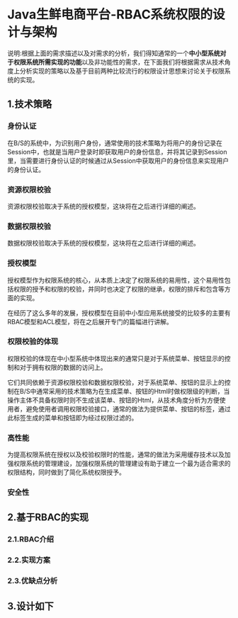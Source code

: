 # Java生鲜电商平台-RBAC系统权限的设计与架构
说明:根据上面的需求描述以及对需求的分析，我们得知通常的一个**中小型系统对于权限系统所需实现的功能**以及非功能性的需求，在下面我们将根据需求从技术角度上分析实现的策略以及基于目前两种比较流行的权限设计思想来讨论关于权限系统的实现。

## 1.技术策略

### 身份认证
在B/S的系统中，为识别用户身份，通常使用的技术策略为将用户的身份记录在Session中，也就是当用户登录时即获取用户的身份信息，并将其记录到Session里，当需要进行身份认证的时候通过从Session中获取用户的身份信息来实现用户的身份认证。

### 资源权限校验

资源权限校验取决于系统的授权模型，这块将在之后进行详细的阐述。

### 数据权限校验

数据权限校验取决于系统的授权模型，这块将在之后进行详细的阐述。

### 授权模型

授权模型作为权限系统的核心，从本质上决定了权限系统的易用性，这个易用性包括权限的授予和权限的校验，并同时也决定了权限的继承，权限的排斥和包含等方面的实现。

在经历了这么多年的发展，授权模型在目前中小型应用系统接受的比较多的主要有RBAC模型和ACL模型，将在之后展开专门的篇幅进行讲解。

### 权限校验的体现

权限校验的体现在中小型系统中体现出来的通常只是对于系统菜单、按钮显示的控制和对于拥有权限的数据的访问上。

它们共同依赖于资源权限校验和数据权限校验，对于系统菜单、按钮的显示上的控制在B/S中通常采用的技术策略为在生成菜单、按钮的Html时做权限级的判断，当操作主体不具备权限时则不生成该菜单、按钮的Html，从技术角度分析为方便使用者，避免使用者调用权限校验接口，通常的做法为提供菜单、按钮的标签，通过此标签生成的菜单和按钮即为经过权限过滤的。

### 高性能
为提高权限系统在授权以及校验权限时的性能，通常的做法为采用缓存技术以及加强权限系统的管理建设，加强权限系统的管理建设有助于建立一个最为适合需求的权限结构，同时做到了简化系统权限授予。

### 安全性




## 2.基于RBAC的实现

### 2.1.RBAC介绍

### 2.2.实现方案

### 2.3.优缺点分析

## 3.设计如下
